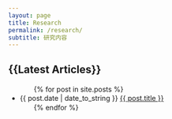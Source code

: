 ```yaml
---
layout: page
title: Research
permalink: /research/
subtitle: 研究内容
---
```


<h2>{{Latest Articles}}</h2>
<ul>
　　{% for post in site.posts %}
　　　　<li>{{ post.date | date_to_string }} <a href="{{ site.baseurl }}{{ post.url }}">{{ post.title }}</a></li>
　　{% endfor %}
</ul>








